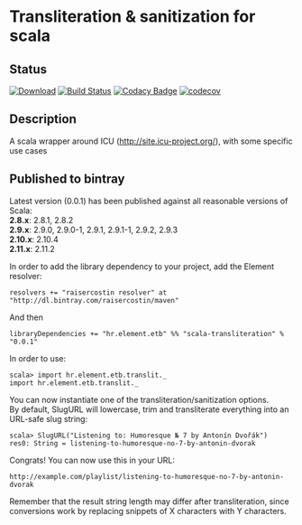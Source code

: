 # Transliteration &amp; sanitization for scala

## Status
[![Download](https://api.bintray.com/packages/raisercostin/maven/scala-transliteration/images/download.svg)](https://bintray.com/raisercostin/maven/scala-transliteration/_latestVersion)
[![Build Status](https://travis-ci.org/raisercostin/scala-transliteration.svg?branch=master)](https://travis-ci.org/raisercostin/scala-transliteration)
[![Codacy Badge](https://www.codacy.com/project/badge/5cc4b6b21f694317ab8beec05342c7b5)](https://www.codacy.com/app/raisercostin/scala-transliteration)
[![codecov](https://codecov.io/gh/raisercostin/scala-transliteration/branch/master/graph/badge.svg)](https://codecov.io/gh/raisercostin/scala-transliteration)
<!--[![codecov.io](http://codecov.io/github/raisercostin/scala-transliteration/coverage.svg?branch=master)](http://codecov.io/github/raisercostin/scala-transliteration?branch=master)-->

## Description

A scala wrapper around ICU (http://site.icu-project.org/), with some specific use cases

## Published to bintray

Latest version (0.0.1) has been published against all reasonable versions of Scala:  
**2.8.x**: 2.8.1, 2.8.2  
**2.9.x**: 2.9.0, 2.9.0-1, 2.9.1, 2.9.1-1, 2.9.2, 2.9.3  
**2.10.x**: 2.10.4  
**2.11.x**: 2.11.2

In order to add the library dependency to your project, add the Element resolver:

    resolvers += "raisercostin resolver" at "http://dl.bintray.com/raisercostin/maven"

And then

    libraryDependencies += "hr.element.etb" %% "scala-transliteration" % "0.0.1"

In order to use:

    scala> import hr.element.etb.translit._
    import hr.element.etb.translit._

You can now instantiate one of the transliteration/sanitization options.  
By default, SlugURL will lowercase, trim and transliterate everything into an URL-safe slug string:

    scala> SlugURL("Listening to: Humoresque № 7 by Antonín Dvořák")
    res0: String = listening-to-humoresque-no-7-by-antonin-dvorak

Congrats! You can now use this in your URL:

    http://example.com/playlist/listening-to-humoresque-no-7-by-antonin-dvorak

Remember that the result string length may differ after transliteration, since conversions work by replacing snippets of X characters with Y characters.
